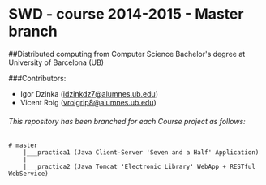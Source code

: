 SWD - course 2014-2015 - Master branch
=======================================

##Distributed computing from Computer Science Bachelor's degree at University of Barcelona (UB)

###Contributors:
* Igor Dzinka (idzinkdz7@alumnes.ub.edu)
* Vicent Roig (vroigrip8@alumnes.ub.edu)

###### This repository has been branched for each Course project as follows:
```
# master
    |___practica1 (Java Client-Server 'Seven and a Half' Application)
    |
    |___practica2 (Java Tomcat 'Electronic Library' WebApp + RESTful WebService)
```
